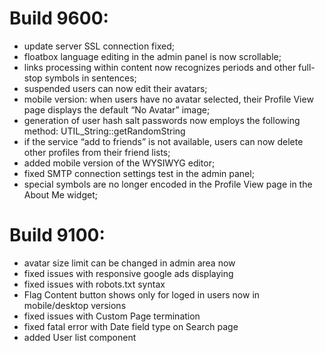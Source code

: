 # Build 9600:
- update server SSL connection fixed;
- floatbox language editing in the admin panel is now scrollable;
- links processing within content now recognizes periods and other full-stop symbols in sentences; 
- suspended users can now edit their avatars;
- mobile version: when users have no avatar selected, their Profile View page displays the default “No Avatar” image;
- generation of user hash salt passwords now employs the following method: UTIL_String::getRandomString
- if the service “add to friends” is not available, users can now delete other profiles from their friend lists;
- added mobile version of the WYSIWYG editor;
- fixed SMTP connection settings test in the admin panel;
- special symbols are no longer encoded in the Profile View page in the About Me widget;

# Build 9100:
- avatar size limit can be changed in admin area now
- fixed issues with responsive google ads displaying
- fixed issues with robots.txt syntax 
- Flag Content button shows only for loged in users now in mobile/desktop versions
- fixed issues with Custom Page termination
- fixed fatal error with Date field type on Search page
- added User list component
